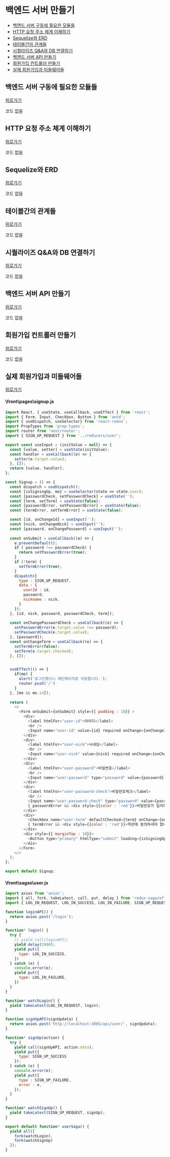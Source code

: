 # 백엔드 서버 만들기

+ [백엔드 서버 구동에 필요한 모듈들](#백엔드-서버-구동에-필요한-모듈들)
+ [HTTP 요청 주소 체계 이해하기](#HTTP-요청-주소-체계-이해하기)
+ [Sequelize와 ERD](#Sequelize와-ERD)
+ [테이블간의 관계들](#테이블간의-관계들)
+ [시퀄라이즈 Q&A와 DB 연결하기](#시퀄라이즈-Q&A와-DB-연결하기)
+ [백엔드 서버 API 만들기](#백엔드-서버-API-만들기)
+ [회원가입 컨트롤러 만들기](#회원가입-컨트롤러-만들기)
+ [실제 회원가입과 미들웨어들](#실제-회원가입과-미들웨어들)


## 백엔드 서버 구동에 필요한 모듈들
[위로가기](#백엔드-서버-만들기)

코드 없음

## HTTP 요청 주소 체계 이해하기
[위로가기](#백엔드-서버-만들기)

코드 없음

## Sequelize와 ERD
[위로가기](#백엔드-서버-만들기)

코드 없음

## 테이블간의 관계들
[위로가기](#백엔드-서버-만들기)

코드 없음

## 시퀄라이즈 Q&A와 DB 연결하기
[위로가기](#백엔드-서버-만들기)

코드 없음

## 백엔드 서버 API 만들기
[위로가기](#백엔드-서버-만들기)

코드 없음

## 회원가입 컨트롤러 만들기
[위로가기](#백엔드-서버-만들기)

코드 없음

## 실제 회원가입과 미들웨어들
[위로가기](#백엔드-서버-만들기)

#### \front\pages\signup.js
```js
import React, { useState, useCallback, useEffect } from 'react';
import { Form, Input, Checkbox, Button } from 'antd';
import { useDispatch, useSelector} from 'react-redux';
import PropTypes from 'prop-types';
import router from 'next/router';
import { SIGN_UP_REQUEST } from '../reducers/user';

export const useInput = (initValue = null) => {
  const [value, setter] = useState(initValue);
  const handler = useCallback((e) => {
    setter(e.target.value);
  }, []);
  return [value, handler];
};

const Signup = () => {
  const dispatch = useDispatch();
  const {isSigningUp, me} = useSelector(state => state.user);
  const [passwordCheck, setPasswordCheck] = useState('');
  const [term, setTerm] = useState(false); 
  const [passwordError, setPasswordError] = useState(false); 
  const [termError, setTermError] = useState(false); 

  const [id, onChangeId] = useInput(''); 
  const [nick, onChangeNick] = useInput('');
  const [password, onChangePassword] = useInput('');
  
  const onSubmit = useCallback((e) => {
    e.preventDefault();
    if ( password !== passwordCheck) {
      return setPasswordError(true);
    }
    if (!term) {
      setTermError(true);
    }
    dispatch({
      type : SIGN_UP_REQUEST,
      data : {
        userId : id,
        password,
        nickname : nick, 
      }
    }); 
  }, [id, nick, password, passwordCheck, term]);
  
  const onChangePasswordCheck = useCallback((e) => {
    setPasswordError(e.target.value !== password); 
    setPasswordCheck(e.target.value);
  }, [password]); 
  const onChangeTerm = useCallback((e) => {
    setTermError(false);
    setTerm(e.target.checked);
  }, []); 


  useEffect(() => {
    if(me) {
      alert('로그인했으니 메인페이지로 이동합니다.');
      router.push('/')
    }
  }, [me && me.id]); 
  
  return (
    <>
      <Form onSubmit={onSubmit} style={{ padding : 10}} >
        <div>
          <label htmlFor="user-id">아이디</label>
          <br />
          <Input name="user-id" value={id} required onChange={onChangeId} />
        </div>
        <div>
          <label htmlFor="user-nick">닉네임</label>
          <br />
          <Input name="user-nick" value={nick} required onChange={onChangeNick} />
        </div>
        <div>
          <label htmlFor="user-password">비밀번호</label>
          <br />
          <Input name="user-password" type="password" value={password} required onChange={onChangePassword} />
        </div>
        <div>
          <label htmlFor="user-password-check">비밀번호체크</label>
          <br />
          <Input name="user-password-check" type="password" value={passwordCheck} required onChange={onChangePasswordCheck} />
          { passwordError && <div style={{color : 'red'}}>비밀번호가 일치하지 않습니다.</div> }
        </div>
        <div>
          <Checkbox name="user-term" defaultChecked={term} onChange={onChangeTerm}>약관 동의</Checkbox>
          { termError && <div style={{color : 'red'}}>약관에 동의하셔야 합니다.</div> }
        </div>
        <div style={{ marginTop : 10}}>
          <Button type="primary" htmlType="submit" loading={isSigningUp} >가입하기</Button>
        </div>
      </Form>
    </>
  );
};

export default Signup;
```

#### \front\sagas\user.js
```js
import axios from 'axios';
import { all, fork, takeLatest, call, put, delay } from 'redux-saga/effects';
import { LOG_IN_REQUEST, LOG_IN_SUCCESS, LOG_IN_FAILURE, SIGN_UP_REQUEST, SIGN_UP_FAILURE, SIGN_UP_SUCCESS } from '../reducers/user'

function loginAPI() {
  return axios.post('/login');
}

function* login() {
  try {
    // yield call(loginAPI);
    yield delay(2000);
    yield put({
      type: LOG_IN_SUCCESS,
    })
  } catch (e) {
    console.error(e);
    yield put({
      type: LOG_IN_FAILURE,
    })
  }
}

function* watchLogin() {
  yield takeLatest(LOG_IN_REQUEST, login);
}

function signUpAPI(signUpdata) {
  return axios.post('http://localhost:3065/api/user/', signUpdata);
}

function* signUp(action) {
  try {
    yield call(signUpAPI, action.data); 
    yield put({
      type: SIGN_UP_SUCCESS
    });
  } catch (e) {
    console.error(e);
    yield put({ 
      type : SIGN_UP_FAILURE,
      error : e,
    });
  }
}

function* watchSignUp() {
  yield takeLatest(SIGN_UP_REQUEST, signUp);
}

export default function* userSaga() {
  yield all([
    fork(watchLogin),
    fork(watchSignUp)
  ]);
}
```